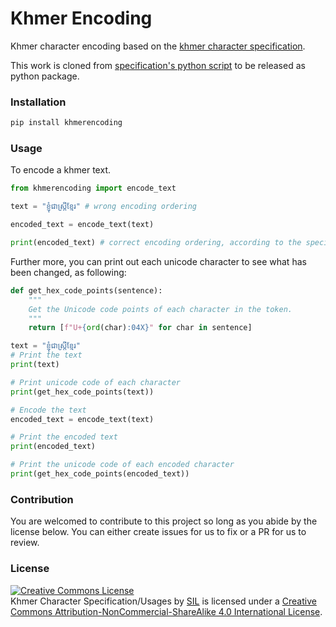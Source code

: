 # Khmer Encoding
Khmer character encoding based on the [khmer character specification](https://github.com/sillsdev/khmer-character-specification).

This work is cloned from [specification's python script](https://github.com/sillsdev/khmer-character-specification/tree/master/python/scripts) to be released as python package.

### Installation
```sh
pip install khmerencoding
```

### Usage
To encode a khmer text.
```python
from khmerencoding import encode_text

text = "ខ្ញំុជាស្រ្តីខ្មែរ" # wrong encoding ordering

encoded_text = encode_text(text)

print(encoded_text) # correct encoding ordering, according to the specification
```

Further more, you can print out each unicode character to see what has been changed, as following:
```python
def get_hex_code_points(sentence):
    """
    Get the Unicode code points of each character in the token.
    """
    return [f"U+{ord(char):04X}" for char in sentence]

text = "ខ្ញំុជាស្រ្តីខ្មែរ"
# Print the text
print(text)

# Print unicode code of each character
print(get_hex_code_points(text))

# Encode the text
encoded_text = encode_text(text)

# Print the encoded text
print(encoded_text)

# Print the unicode code of each encoded character
print(get_hex_code_points(encoded_text))
```

### Contribution
You are welcomed to contribute to this project so long as you abide by the license below. You can either create issues for us to fix or a PR for us to review. 

### License
<a rel="license" href="http://creativecommons.org/licenses/by-nc-sa/4.0/"><img alt="Creative Commons License" style="border-width:0" src="https://i.creativecommons.org/l/by-nc-sa/4.0/88x31.png" /></a><br /><span xmlns:dct="http://purl.org/dc/terms/" property="dct:title">Khmer Character Specification/Usages</span> by <a xmlns:cc="http://creativecommons.org/ns#" href="https://sil.org" property="cc:attributionName" rel="cc:attributionURL">SIL</a> is licensed under a <a rel="license" href="http://creativecommons.org/licenses/by-nc-sa/4.0/">Creative Commons Attribution-NonCommercial-ShareAlike 4.0 International License</a>.